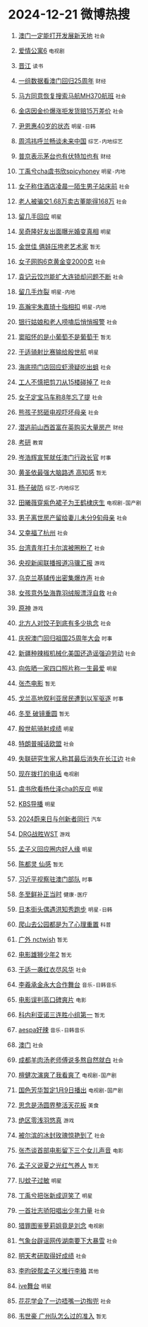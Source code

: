 # 2024-12-21 微博热搜 
1. [澳门一定能打开发展新天地](https://m.weibo.cn/search?containerid=100103type%3D1%26t%3D10%26q%3D%23%E6%BE%B3%E9%97%A8%E4%B8%80%E5%AE%9A%E8%83%BD%E6%89%93%E5%BC%80%E5%8F%91%E5%B1%95%E6%96%B0%E5%A4%A9%E5%9C%B0%23&stream_entry_id=51&isnewpage=1&extparam=seat%3D1%26filter_type%3Drealtimehot%26stream_entry_id%3D51%26c_type%3D51%26dgr%3D0%26pos%3D0%26q%3D%2523%25E6%25BE%25B3%25E9%2597%25A8%25E4%25B8%2580%25E5%25AE%259A%25E8%2583%25BD%25E6%2589%2593%25E5%25BC%2580%25E5%258F%2591%25E5%25B1%2595%25E6%2596%25B0%25E5%25A4%25A9%25E5%259C%25B0%2523%26cate%3D10103%26display_time%3D1734728700%26pre_seqid%3D17347287008540368621401) `社会` 

2. [爱情公寓6](https://m.weibo.cn/search?containerid=100103type%3D1%26t%3D10%26q%3D%E7%88%B1%E6%83%85%E5%85%AC%E5%AF%936&stream_entry_id=31&isnewpage=1&extparam=seat%3D1%26flag%3D2%26lcate%3D5001%26band_rank%3D1%26filter_type%3Drealtimehot%26stream_entry_id%3D31%26q%3D%25E7%2588%25B1%25E6%2583%2585%25E5%2585%25AC%25E5%25AF%25936%26dgr%3D0%26realpos%3D1%26cate%3D5001%26c_type%3D31%26pos%3D0%26display_time%3D1734728700%26pre_seqid%3D17347287008540368621401) `电视剧` 

3. [晋江](https://m.weibo.cn/search?containerid=100103type%3D1%26t%3D10%26q%3D%E6%99%8B%E6%B1%9F&stream_entry_id=31&isnewpage=1&extparam=seat%3D1%26flag%3D16%26lcate%3D5001%26band_rank%3D2%26filter_type%3Drealtimehot%26stream_entry_id%3D31%26q%3D%25E6%2599%258B%25E6%25B1%259F%26dgr%3D0%26realpos%3D2%26cate%3D5001%26c_type%3D31%26pos%3D1%26display_time%3D1734728700%26pre_seqid%3D17347287008540368621401) `读书` 

4. [一组数据看澳门回归25周年](https://m.weibo.cn/search?containerid=100103type%3D1%26t%3D10%26q%3D%23%E4%B8%80%E7%BB%84%E6%95%B0%E6%8D%AE%E7%9C%8B%E6%BE%B3%E9%97%A8%E5%9B%9E%E5%BD%9225%E5%91%A8%E5%B9%B4%23&stream_entry_id=31&isnewpage=1&extparam=seat%3D1%26flag%3D0%26lcate%3D5001%26band_rank%3D3%26filter_type%3Drealtimehot%26stream_entry_id%3D31%26q%3D%2523%25E4%25B8%2580%25E7%25BB%2584%25E6%2595%25B0%25E6%258D%25AE%25E7%259C%258B%25E6%25BE%25B3%25E9%2597%25A8%25E5%259B%259E%25E5%25BD%259225%25E5%2591%25A8%25E5%25B9%25B4%2523%26dgr%3D0%26realpos%3D3%26cate%3D5001%26c_type%3D31%26pos%3D2%26display_time%3D1734728700%26pre_seqid%3D17347287008540368621401) `财经` 

5. [马方同意恢复搜索马航MH370航班](https://m.weibo.cn/search?containerid=100103type%3D1%26t%3D10%26q%3D%23%E9%A9%AC%E6%96%B9%E5%90%8C%E6%84%8F%E6%81%A2%E5%A4%8D%E6%90%9C%E7%B4%A2%E9%A9%AC%E8%88%AAMH370%E8%88%AA%E7%8F%AD%23&stream_entry_id=31&isnewpage=1&extparam=seat%3D1%26flag%3D2%26lcate%3D5001%26band_rank%3D4%26filter_type%3Drealtimehot%26stream_entry_id%3D31%26q%3D%2523%25E9%25A9%25AC%25E6%2596%25B9%25E5%2590%258C%25E6%2584%258F%25E6%2581%25A2%25E5%25A4%258D%25E6%2590%259C%25E7%25B4%25A2%25E9%25A9%25AC%25E8%2588%25AAMH370%25E8%2588%25AA%25E7%258F%25AD%2523%26dgr%3D0%26realpos%3D4%26cate%3D5001%26c_type%3D31%26pos%3D3%26display_time%3D1734728700%26pre_seqid%3D17347287008540368621401) `社会` 

6. [金店因金价爆涨拒发货赔15万差价](https://m.weibo.cn/search?containerid=100103type%3D1%26t%3D10%26q%3D%23%E9%87%91%E5%BA%97%E5%9B%A0%E9%87%91%E4%BB%B7%E7%88%86%E6%B6%A8%E6%8B%92%E5%8F%91%E8%B4%A7%E8%B5%9415%E4%B8%87%E5%B7%AE%E4%BB%B7%23&stream_entry_id=31&isnewpage=1&extparam=seat%3D1%26flag%3D0%26lcate%3D5001%26band_rank%3D5%26filter_type%3Drealtimehot%26stream_entry_id%3D31%26q%3D%2523%25E9%2587%2591%25E5%25BA%2597%25E5%259B%25A0%25E9%2587%2591%25E4%25BB%25B7%25E7%2588%2586%25E6%25B6%25A8%25E6%258B%2592%25E5%258F%2591%25E8%25B4%25A7%25E8%25B5%259415%25E4%25B8%2587%25E5%25B7%25AE%25E4%25BB%25B7%2523%26dgr%3D0%26realpos%3D5%26cate%3D5001%26c_type%3D31%26pos%3D4%26display_time%3D1734728700%26pre_seqid%3D17347287008540368621401) `社会` 

7. [尹恩惠40岁的状态](https://m.weibo.cn/search?containerid=100103type%3D1%26t%3D10%26q%3D%23%E5%B0%B9%E6%81%A9%E6%83%A040%E5%B2%81%E7%9A%84%E7%8A%B6%E6%80%81%23&stream_entry_id=31&isnewpage=1&extparam=seat%3D1%26flag%3D2%26lcate%3D5001%26band_rank%3D6%26filter_type%3Drealtimehot%26stream_entry_id%3D31%26q%3D%2523%25E5%25B0%25B9%25E6%2581%25A9%25E6%2583%25A040%25E5%25B2%2581%25E7%259A%2584%25E7%258A%25B6%25E6%2580%2581%2523%26dgr%3D0%26realpos%3D6%26cate%3D5001%26c_type%3D31%26pos%3D5%26display_time%3D1734728700%26pre_seqid%3D17347287008540368621401) `明星-日韩` 

8. [周鸿祎呼兰畅谈未来中国](https://m.weibo.cn/search?containerid=100103type%3D1%26t%3D10%26q%3D%23%E5%91%A8%E9%B8%BF%E7%A5%8E%E5%91%BC%E5%85%B0%E7%95%85%E8%B0%88%E6%9C%AA%E6%9D%A5%E4%B8%AD%E5%9B%BD%23&stream_entry_id=31&isnewpage=1&extparam=seat%3D1%26stream_entry_id%3D31%26lcate%3D5001%26pos%3D6%26band_rank%3D7%26filter_type%3Drealtimehot%26adid%3D269517%26c_type%3D31%26dgr%3D0%26q%3D%2523%25E5%2591%25A8%25E9%25B8%25BF%25E7%25A5%258E%25E5%2591%25BC%25E5%2585%25B0%25E7%2595%2585%25E8%25B0%2588%25E6%259C%25AA%25E6%259D%25A5%25E4%25B8%25AD%25E5%259B%25BD%2523%26cate%3D5001%26is_ad_pos%3D1%26topic_ad%3D1%26display_time%3D1734728700%26pre_seqid%3D17347287008540368621401) `综艺-内地综艺` 

9. [普京表示茅台也有伏特加也有](https://m.weibo.cn/search?containerid=100103type%3D1%26t%3D10%26q%3D%23%E6%99%AE%E4%BA%AC%E8%A1%A8%E7%A4%BA%E8%8C%85%E5%8F%B0%E4%B9%9F%E6%9C%89%E4%BC%8F%E7%89%B9%E5%8A%A0%E4%B9%9F%E6%9C%89%23&stream_entry_id=31&isnewpage=1&extparam=seat%3D1%26flag%3D0%26lcate%3D5001%26band_rank%3D7%26filter_type%3Drealtimehot%26stream_entry_id%3D31%26q%3D%2523%25E6%2599%25AE%25E4%25BA%25AC%25E8%25A1%25A8%25E7%25A4%25BA%25E8%258C%2585%25E5%258F%25B0%25E4%25B9%259F%25E6%259C%2589%25E4%25BC%258F%25E7%2589%25B9%25E5%258A%25A0%25E4%25B9%259F%25E6%259C%2589%2523%26dgr%3D0%26realpos%3D7%26cate%3D5001%26c_type%3D31%26pos%3D7%26display_time%3D1734728700%26pre_seqid%3D17347287008540368621401) `财经` 

10. [丁禹兮cha虞书欣spicyhoney](https://m.weibo.cn/search?containerid=100103type%3D1%26t%3D10%26q%3D%23%E4%B8%81%E7%A6%B9%E5%85%AEcha%E8%99%9E%E4%B9%A6%E6%AC%A3spicyhoney%23&stream_entry_id=31&isnewpage=1&extparam=seat%3D1%26flag%3D16%26lcate%3D5001%26band_rank%3D8%26filter_type%3Drealtimehot%26stream_entry_id%3D31%26q%3D%2523%25E4%25B8%2581%25E7%25A6%25B9%25E5%2585%25AEcha%25E8%2599%259E%25E4%25B9%25A6%25E6%25AC%25A3spicyhoney%2523%26dgr%3D0%26realpos%3D8%26cate%3D5001%26c_type%3D31%26pos%3D8%26display_time%3D1734728700%26pre_seqid%3D17347287008540368621401) `明星-内地` 

11. [女子称住酒店凌晨一陌生男子站床前](https://m.weibo.cn/search?containerid=100103type%3D1%26t%3D10%26q%3D%23%E5%A5%B3%E5%AD%90%E7%A7%B0%E4%BD%8F%E9%85%92%E5%BA%97%E5%87%8C%E6%99%A8%E4%B8%80%E9%99%8C%E7%94%9F%E7%94%B7%E5%AD%90%E7%AB%99%E5%BA%8A%E5%89%8D%23&stream_entry_id=31&isnewpage=1&extparam=seat%3D1%26flag%3D0%26lcate%3D5001%26band_rank%3D9%26filter_type%3Drealtimehot%26stream_entry_id%3D31%26q%3D%2523%25E5%25A5%25B3%25E5%25AD%2590%25E7%25A7%25B0%25E4%25BD%258F%25E9%2585%2592%25E5%25BA%2597%25E5%2587%258C%25E6%2599%25A8%25E4%25B8%2580%25E9%2599%258C%25E7%2594%259F%25E7%2594%25B7%25E5%25AD%2590%25E7%25AB%2599%25E5%25BA%258A%25E5%2589%258D%2523%26dgr%3D0%26realpos%3D9%26cate%3D5001%26c_type%3D31%26pos%3D9%26display_time%3D1734728700%26pre_seqid%3D17347287008540368621401) `社会` 

12. [老人被骗交1.68万卖古董能得168万](https://m.weibo.cn/search?containerid=100103type%3D1%26t%3D10%26q%3D%23%E8%80%81%E4%BA%BA%E8%A2%AB%E9%AA%97%E4%BA%A41.68%E4%B8%87%E5%8D%96%E5%8F%A4%E8%91%A3%E8%83%BD%E5%BE%97168%E4%B8%87%23&stream_entry_id=31&isnewpage=1&extparam=seat%3D1%26flag%3D1%26lcate%3D5001%26band_rank%3D10%26filter_type%3Drealtimehot%26stream_entry_id%3D31%26q%3D%2523%25E8%2580%2581%25E4%25BA%25BA%25E8%25A2%25AB%25E9%25AA%2597%25E4%25BA%25A41.68%25E4%25B8%2587%25E5%258D%2596%25E5%258F%25A4%25E8%2591%25A3%25E8%2583%25BD%25E5%25BE%2597168%25E4%25B8%2587%2523%26dgr%3D0%26realpos%3D10%26cate%3D5001%26c_type%3D31%26pos%3D10%26display_time%3D1734728700%26pre_seqid%3D17347287008540368621401) `社会` 

13. [留几手回应](https://m.weibo.cn/search?containerid=100103type%3D1%26t%3D10%26q%3D%23%E7%95%99%E5%87%A0%E6%89%8B%E5%9B%9E%E5%BA%94%23&stream_entry_id=31&isnewpage=1&extparam=seat%3D1%26flag%3D2%26lcate%3D5001%26band_rank%3D11%26filter_type%3Drealtimehot%26stream_entry_id%3D31%26q%3D%2523%25E7%2595%2599%25E5%2587%25A0%25E6%2589%258B%25E5%259B%259E%25E5%25BA%2594%2523%26dgr%3D0%26realpos%3D11%26cate%3D5001%26c_type%3D31%26pos%3D11%26display_time%3D1734728700%26pre_seqid%3D17347287008540368621401) `明星` 

14. [吴奇隆好友出面曝光婚变真相](https://m.weibo.cn/search?containerid=100103type%3D1%26t%3D10%26q%3D%23%E5%90%B4%E5%A5%87%E9%9A%86%E5%A5%BD%E5%8F%8B%E5%87%BA%E9%9D%A2%E6%9B%9D%E5%85%89%E5%A9%9A%E5%8F%98%E7%9C%9F%E7%9B%B8%23&stream_entry_id=31&isnewpage=1&extparam=seat%3D1%26flag%3D2%26lcate%3D5001%26band_rank%3D12%26filter_type%3Drealtimehot%26stream_entry_id%3D31%26q%3D%2523%25E5%2590%25B4%25E5%25A5%2587%25E9%259A%2586%25E5%25A5%25BD%25E5%258F%258B%25E5%2587%25BA%25E9%259D%25A2%25E6%259B%259D%25E5%2585%2589%25E5%25A9%259A%25E5%258F%2598%25E7%259C%259F%25E7%259B%25B8%2523%26dgr%3D0%26realpos%3D12%26cate%3D5001%26c_type%3D31%26pos%3D12%26display_time%3D1734728700%26pre_seqid%3D17347287008540368621401) `明星` 

15. [金世佳 俩娃压垮老艺术家](https://m.weibo.cn/search?containerid=100103type%3D1%26t%3D10%26q%3D%E9%87%91%E4%B8%96%E4%BD%B3+%E4%BF%A9%E5%A8%83%E5%8E%8B%E5%9E%AE%E8%80%81%E8%89%BA%E6%9C%AF%E5%AE%B6&stream_entry_id=31&isnewpage=1&extparam=seat%3D1%26flag%3D2%26lcate%3D5001%26band_rank%3D13%26filter_type%3Drealtimehot%26stream_entry_id%3D31%26q%3D%25E9%2587%2591%25E4%25B8%2596%25E4%25BD%25B3%2520%25E4%25BF%25A9%25E5%25A8%2583%25E5%258E%258B%25E5%259E%25AE%25E8%2580%2581%25E8%2589%25BA%25E6%259C%25AF%25E5%25AE%25B6%26dgr%3D0%26realpos%3D13%26cate%3D5001%26c_type%3D31%26pos%3D13%26display_time%3D1734728700%26pre_seqid%3D17347287008540368621401) `暂无` 

16. [女子网购6克黄金变2000克](https://m.weibo.cn/search?containerid=100103type%3D1%26t%3D10%26q%3D%23%E5%A5%B3%E5%AD%90%E7%BD%91%E8%B4%AD6%E5%85%8B%E9%BB%84%E9%87%91%E5%8F%982000%E5%85%8B%23&stream_entry_id=31&isnewpage=1&extparam=seat%3D1%26flag%3D0%26lcate%3D5001%26band_rank%3D14%26filter_type%3Drealtimehot%26stream_entry_id%3D31%26q%3D%2523%25E5%25A5%25B3%25E5%25AD%2590%25E7%25BD%2591%25E8%25B4%25AD6%25E5%2585%258B%25E9%25BB%2584%25E9%2587%2591%25E5%258F%25982000%25E5%2585%258B%2523%26dgr%3D0%26realpos%3D14%26cate%3D5001%26c_type%3D31%26pos%3D14%26display_time%3D1734728700%26pre_seqid%3D17347287008540368621401) `社会` 

17. [袁记云饺岂能扩大连锁却问题不断](https://m.weibo.cn/search?containerid=100103type%3D1%26t%3D10%26q%3D%23%E8%A2%81%E8%AE%B0%E4%BA%91%E9%A5%BA%E5%B2%82%E8%83%BD%E6%89%A9%E5%A4%A7%E8%BF%9E%E9%94%81%E5%8D%B4%E9%97%AE%E9%A2%98%E4%B8%8D%E6%96%AD%23&stream_entry_id=31&isnewpage=1&extparam=seat%3D1%26flag%3D1%26lcate%3D5001%26band_rank%3D15%26filter_type%3Drealtimehot%26stream_entry_id%3D31%26q%3D%2523%25E8%25A2%2581%25E8%25AE%25B0%25E4%25BA%2591%25E9%25A5%25BA%25E5%25B2%2582%25E8%2583%25BD%25E6%2589%25A9%25E5%25A4%25A7%25E8%25BF%259E%25E9%2594%2581%25E5%258D%25B4%25E9%2597%25AE%25E9%25A2%2598%25E4%25B8%258D%25E6%2596%25AD%2523%26dgr%3D0%26realpos%3D15%26cate%3D5001%26c_type%3D31%26pos%3D15%26display_time%3D1734728700%26pre_seqid%3D17347287008540368621401) `社会` 

18. [留几手炸裂](https://m.weibo.cn/search?containerid=100103type%3D1%26t%3D10%26q%3D%23%E7%95%99%E5%87%A0%E6%89%8B%E7%82%B8%E8%A3%82%23&stream_entry_id=31&isnewpage=1&extparam=seat%3D1%26flag%3D2%26lcate%3D5001%26band_rank%3D16%26filter_type%3Drealtimehot%26stream_entry_id%3D31%26q%3D%2523%25E7%2595%2599%25E5%2587%25A0%25E6%2589%258B%25E7%2582%25B8%25E8%25A3%2582%2523%26dgr%3D0%26realpos%3D16%26cate%3D5001%26c_type%3D31%26pos%3D16%26display_time%3D1734728700%26pre_seqid%3D17347287008540368621401) `明星-内地` 

19. [高瀚宇朱嘉琦十指相扣](https://m.weibo.cn/search?containerid=100103type%3D1%26t%3D10%26q%3D%23%E9%AB%98%E7%80%9A%E5%AE%87%E6%9C%B1%E5%98%89%E7%90%A6%E5%8D%81%E6%8C%87%E7%9B%B8%E6%89%A3%23&stream_entry_id=31&isnewpage=1&extparam=seat%3D1%26flag%3D2%26lcate%3D5001%26band_rank%3D17%26filter_type%3Drealtimehot%26stream_entry_id%3D31%26q%3D%2523%25E9%25AB%2598%25E7%2580%259A%25E5%25AE%2587%25E6%259C%25B1%25E5%2598%2589%25E7%2590%25A6%25E5%258D%2581%25E6%258C%2587%25E7%259B%25B8%25E6%2589%25A3%2523%26dgr%3D0%26realpos%3D17%26cate%3D5001%26c_type%3D31%26pos%3D17%26display_time%3D1734728700%26pre_seqid%3D17347287008540368621401) `明星-内地` 

20. [银行姑娘和老人唠嗑后悄悄报警](https://m.weibo.cn/search?containerid=100103type%3D1%26t%3D10%26q%3D%23%E9%93%B6%E8%A1%8C%E5%A7%91%E5%A8%98%E5%92%8C%E8%80%81%E4%BA%BA%E5%94%A0%E5%97%91%E5%90%8E%E6%82%84%E6%82%84%E6%8A%A5%E8%AD%A6%23&stream_entry_id=31&isnewpage=1&extparam=seat%3D1%26flag%3D1%26lcate%3D5001%26band_rank%3D18%26filter_type%3Drealtimehot%26stream_entry_id%3D31%26q%3D%2523%25E9%2593%25B6%25E8%25A1%258C%25E5%25A7%2591%25E5%25A8%2598%25E5%2592%258C%25E8%2580%2581%25E4%25BA%25BA%25E5%2594%25A0%25E5%2597%2591%25E5%2590%258E%25E6%2582%2584%25E6%2582%2584%25E6%258A%25A5%25E8%25AD%25A6%2523%26dgr%3D0%26realpos%3D18%26cate%3D5001%26c_type%3D31%26pos%3D18%26display_time%3D1734728700%26pre_seqid%3D17347287008540368621401) `社会` 

21. [窦昭怀的是小葡萄不是葡萄干](https://m.weibo.cn/search?containerid=100103type%3D1%26t%3D10%26q%3D%E7%AA%A6%E6%98%AD%E6%80%80%E7%9A%84%E6%98%AF%E5%B0%8F%E8%91%A1%E8%90%84%E4%B8%8D%E6%98%AF%E8%91%A1%E8%90%84%E5%B9%B2&stream_entry_id=31&isnewpage=1&extparam=seat%3D1%26flag%3D0%26lcate%3D5001%26band_rank%3D19%26filter_type%3Drealtimehot%26stream_entry_id%3D31%26q%3D%25E7%25AA%25A6%25E6%2598%25AD%25E6%2580%2580%25E7%259A%2584%25E6%2598%25AF%25E5%25B0%258F%25E8%2591%25A1%25E8%2590%2584%25E4%25B8%258D%25E6%2598%25AF%25E8%2591%25A1%25E8%2590%2584%25E5%25B9%25B2%26dgr%3D0%26realpos%3D19%26cate%3D5001%26c_type%3D31%26pos%3D19%26display_time%3D1734728700%26pre_seqid%3D17347287008540368621401) `暂无` 

22. [于适骑射比赛输给殷世航](https://m.weibo.cn/search?containerid=100103type%3D1%26t%3D10%26q%3D%23%E4%BA%8E%E9%80%82%E9%AA%91%E5%B0%84%E6%AF%94%E8%B5%9B%E8%BE%93%E7%BB%99%E6%AE%B7%E4%B8%96%E8%88%AA%23&stream_entry_id=31&isnewpage=1&extparam=seat%3D1%26flag%3D0%26lcate%3D5001%26band_rank%3D20%26filter_type%3Drealtimehot%26stream_entry_id%3D31%26q%3D%2523%25E4%25BA%258E%25E9%2580%2582%25E9%25AA%2591%25E5%25B0%2584%25E6%25AF%2594%25E8%25B5%259B%25E8%25BE%2593%25E7%25BB%2599%25E6%25AE%25B7%25E4%25B8%2596%25E8%2588%25AA%2523%26dgr%3D0%26realpos%3D20%26cate%3D5001%26c_type%3D31%26pos%3D20%26display_time%3D1734728700%26pre_seqid%3D17347287008540368621401) `明星` 

23. [海底捞门店回应虾滑疑吃出蛆](https://m.weibo.cn/search?containerid=100103type%3D1%26t%3D10%26q%3D%23%E6%B5%B7%E5%BA%95%E6%8D%9E%E9%97%A8%E5%BA%97%E5%9B%9E%E5%BA%94%E8%99%BE%E6%BB%91%E7%96%91%E5%90%83%E5%87%BA%E8%9B%86%23&stream_entry_id=31&isnewpage=1&extparam=seat%3D1%26flag%3D0%26lcate%3D5001%26band_rank%3D21%26filter_type%3Drealtimehot%26stream_entry_id%3D31%26q%3D%2523%25E6%25B5%25B7%25E5%25BA%2595%25E6%258D%259E%25E9%2597%25A8%25E5%25BA%2597%25E5%259B%259E%25E5%25BA%2594%25E8%2599%25BE%25E6%25BB%2591%25E7%2596%2591%25E5%2590%2583%25E5%2587%25BA%25E8%259B%2586%2523%26dgr%3D0%26realpos%3D21%26cate%3D5001%26c_type%3D31%26pos%3D21%26display_time%3D1734728700%26pre_seqid%3D17347287008540368621401) `社会` 

24. [工人不慎把剪刀从15楼碰掉了](https://m.weibo.cn/search?containerid=100103type%3D1%26t%3D10%26q%3D%23%E5%B7%A5%E4%BA%BA%E4%B8%8D%E6%85%8E%E6%8A%8A%E5%89%AA%E5%88%80%E4%BB%8E15%E6%A5%BC%E7%A2%B0%E6%8E%89%E4%BA%86%23&stream_entry_id=31&isnewpage=1&extparam=seat%3D1%26flag%3D0%26lcate%3D5001%26band_rank%3D22%26filter_type%3Drealtimehot%26stream_entry_id%3D31%26q%3D%2523%25E5%25B7%25A5%25E4%25BA%25BA%25E4%25B8%258D%25E6%2585%258E%25E6%258A%258A%25E5%2589%25AA%25E5%2588%2580%25E4%25BB%258E15%25E6%25A5%25BC%25E7%25A2%25B0%25E6%258E%2589%25E4%25BA%2586%2523%26dgr%3D0%26realpos%3D22%26cate%3D5001%26c_type%3D31%26pos%3D22%26display_time%3D1734728700%26pre_seqid%3D17347287008540368621401) `社会` 

25. [女子定宝马车称8年忘了提](https://m.weibo.cn/search?containerid=100103type%3D1%26t%3D10%26q%3D%23%E5%A5%B3%E5%AD%90%E5%AE%9A%E5%AE%9D%E9%A9%AC%E8%BD%A6%E7%A7%B08%E5%B9%B4%E5%BF%98%E4%BA%86%E6%8F%90%23&stream_entry_id=31&isnewpage=1&extparam=seat%3D1%26flag%3D0%26lcate%3D5001%26band_rank%3D23%26filter_type%3Drealtimehot%26stream_entry_id%3D31%26q%3D%2523%25E5%25A5%25B3%25E5%25AD%2590%25E5%25AE%259A%25E5%25AE%259D%25E9%25A9%25AC%25E8%25BD%25A6%25E7%25A7%25B08%25E5%25B9%25B4%25E5%25BF%2598%25E4%25BA%2586%25E6%258F%2590%2523%26dgr%3D0%26realpos%3D23%26cate%3D5001%26c_type%3D31%26pos%3D23%26display_time%3D1734728700%26pre_seqid%3D17347287008540368621401) `社会` 

26. [熊孩子怒砸电视吓坏母亲](https://m.weibo.cn/search?containerid=100103type%3D1%26t%3D10%26q%3D%23%E7%86%8A%E5%AD%A9%E5%AD%90%E6%80%92%E7%A0%B8%E7%94%B5%E8%A7%86%E5%90%93%E5%9D%8F%E6%AF%8D%E4%BA%B2%23&stream_entry_id=31&isnewpage=1&extparam=seat%3D1%26flag%3D0%26lcate%3D5001%26band_rank%3D24%26filter_type%3Drealtimehot%26stream_entry_id%3D31%26q%3D%2523%25E7%2586%258A%25E5%25AD%25A9%25E5%25AD%2590%25E6%2580%2592%25E7%25A0%25B8%25E7%2594%25B5%25E8%25A7%2586%25E5%2590%2593%25E5%259D%258F%25E6%25AF%258D%25E4%25BA%25B2%2523%26dgr%3D0%26realpos%3D24%26cate%3D5001%26c_type%3D31%26pos%3D24%26display_time%3D1734728700%26pre_seqid%3D17347287008540368621401) `社会` 

27. [潜逃前山西首富在英购买大量房产](https://m.weibo.cn/search?containerid=100103type%3D1%26t%3D10%26q%3D%23%E6%BD%9C%E9%80%83%E5%89%8D%E5%B1%B1%E8%A5%BF%E9%A6%96%E5%AF%8C%E5%9C%A8%E8%8B%B1%E8%B4%AD%E4%B9%B0%E5%A4%A7%E9%87%8F%E6%88%BF%E4%BA%A7%23&stream_entry_id=31&isnewpage=1&extparam=seat%3D1%26flag%3D0%26lcate%3D5001%26band_rank%3D25%26filter_type%3Drealtimehot%26stream_entry_id%3D31%26q%3D%2523%25E6%25BD%259C%25E9%2580%2583%25E5%2589%258D%25E5%25B1%25B1%25E8%25A5%25BF%25E9%25A6%2596%25E5%25AF%258C%25E5%259C%25A8%25E8%258B%25B1%25E8%25B4%25AD%25E4%25B9%25B0%25E5%25A4%25A7%25E9%2587%258F%25E6%2588%25BF%25E4%25BA%25A7%2523%26dgr%3D0%26realpos%3D25%26cate%3D5001%26c_type%3D31%26pos%3D25%26display_time%3D1734728700%26pre_seqid%3D17347287008540368621401) `财经` 

28. [考研](https://m.weibo.cn/search?containerid=100103type%3D1%26t%3D10%26q%3D%E8%80%83%E7%A0%94&stream_entry_id=31&isnewpage=1&extparam=seat%3D1%26flag%3D0%26lcate%3D5001%26band_rank%3D26%26filter_type%3Drealtimehot%26stream_entry_id%3D31%26q%3D%25E8%2580%2583%25E7%25A0%2594%26dgr%3D0%26realpos%3D26%26cate%3D5001%26c_type%3D31%26pos%3D26%26display_time%3D1734728700%26pre_seqid%3D17347287008540368621401) `教育` 

29. [岑浩辉宣誓就任澳门行政长官](https://m.weibo.cn/search?containerid=100103type%3D1%26t%3D10%26q%3D%23%E5%B2%91%E6%B5%A9%E8%BE%89%E5%AE%A3%E8%AA%93%E5%B0%B1%E4%BB%BB%E6%BE%B3%E9%97%A8%E8%A1%8C%E6%94%BF%E9%95%BF%E5%AE%98%23&stream_entry_id=31&isnewpage=1&extparam=seat%3D1%26flag%3D0%26lcate%3D5001%26band_rank%3D27%26filter_type%3Drealtimehot%26stream_entry_id%3D31%26q%3D%2523%25E5%25B2%2591%25E6%25B5%25A9%25E8%25BE%2589%25E5%25AE%25A3%25E8%25AA%2593%25E5%25B0%25B1%25E4%25BB%25BB%25E6%25BE%25B3%25E9%2597%25A8%25E8%25A1%258C%25E6%2594%25BF%25E9%2595%25BF%25E5%25AE%2598%2523%26dgr%3D0%26realpos%3D27%26cate%3D5001%26c_type%3D31%26pos%3D27%26display_time%3D1734728700%26pre_seqid%3D17347287008540368621401) `时事` 

30. [黄圣依最强大脑路透 高知感](https://m.weibo.cn/search?containerid=100103type%3D1%26t%3D10%26q%3D%E9%BB%84%E5%9C%A3%E4%BE%9D%E6%9C%80%E5%BC%BA%E5%A4%A7%E8%84%91%E8%B7%AF%E9%80%8F+%E9%AB%98%E7%9F%A5%E6%84%9F&stream_entry_id=31&isnewpage=1&extparam=seat%3D1%26flag%3D0%26lcate%3D5001%26band_rank%3D28%26filter_type%3Drealtimehot%26stream_entry_id%3D31%26q%3D%25E9%25BB%2584%25E5%259C%25A3%25E4%25BE%259D%25E6%259C%2580%25E5%25BC%25BA%25E5%25A4%25A7%25E8%2584%2591%25E8%25B7%25AF%25E9%2580%258F%2520%25E9%25AB%2598%25E7%259F%25A5%25E6%2584%259F%26dgr%3D0%26realpos%3D28%26cate%3D5001%26c_type%3D31%26pos%3D28%26display_time%3D1734728700%26pre_seqid%3D17347287008540368621401) `暂无` 

31. [杨子破防](https://m.weibo.cn/search?containerid=100103type%3D1%26t%3D10%26q%3D%E6%9D%A8%E5%AD%90%E7%A0%B4%E9%98%B2&stream_entry_id=31&isnewpage=1&extparam=seat%3D1%26flag%3D0%26lcate%3D5001%26band_rank%3D29%26filter_type%3Drealtimehot%26stream_entry_id%3D31%26q%3D%25E6%259D%25A8%25E5%25AD%2590%25E7%25A0%25B4%25E9%2598%25B2%26dgr%3D0%26realpos%3D29%26cate%3D5001%26c_type%3D31%26pos%3D29%26display_time%3D1734728700%26pre_seqid%3D17347287008540368621401) `综艺-内地综艺` 

32. [田曦薇穿紫色裙子为王鹤棣庆生](https://m.weibo.cn/search?containerid=100103type%3D1%26t%3D10%26q%3D%23%E7%94%B0%E6%9B%A6%E8%96%87%E7%A9%BF%E7%B4%AB%E8%89%B2%E8%A3%99%E5%AD%90%E4%B8%BA%E7%8E%8B%E9%B9%A4%E6%A3%A3%E5%BA%86%E7%94%9F%23&stream_entry_id=31&isnewpage=1&extparam=seat%3D1%26flag%3D0%26lcate%3D5001%26band_rank%3D30%26filter_type%3Drealtimehot%26stream_entry_id%3D31%26q%3D%2523%25E7%2594%25B0%25E6%259B%25A6%25E8%2596%2587%25E7%25A9%25BF%25E7%25B4%25AB%25E8%2589%25B2%25E8%25A3%2599%25E5%25AD%2590%25E4%25B8%25BA%25E7%258E%258B%25E9%25B9%25A4%25E6%25A3%25A3%25E5%25BA%2586%25E7%2594%259F%2523%26dgr%3D0%26realpos%3D30%26cate%3D5001%26c_type%3D31%26pos%3D30%26display_time%3D1734728700%26pre_seqid%3D17347287008540368621401) `电视剧-国产剧` 

33. [男子离世房产留给妻儿未分9旬母亲](https://m.weibo.cn/search?containerid=100103type%3D1%26t%3D10%26q%3D%23%E7%94%B7%E5%AD%90%E7%A6%BB%E4%B8%96%E6%88%BF%E4%BA%A7%E7%95%99%E7%BB%99%E5%A6%BB%E5%84%BF%E6%9C%AA%E5%88%869%E6%97%AC%E6%AF%8D%E4%BA%B2%23&stream_entry_id=31&isnewpage=1&extparam=seat%3D1%26flag%3D0%26lcate%3D5001%26band_rank%3D31%26filter_type%3Drealtimehot%26stream_entry_id%3D31%26q%3D%2523%25E7%2594%25B7%25E5%25AD%2590%25E7%25A6%25BB%25E4%25B8%2596%25E6%2588%25BF%25E4%25BA%25A7%25E7%2595%2599%25E7%25BB%2599%25E5%25A6%25BB%25E5%2584%25BF%25E6%259C%25AA%25E5%2588%25869%25E6%2597%25AC%25E6%25AF%258D%25E4%25BA%25B2%2523%26dgr%3D0%26realpos%3D31%26cate%3D5001%26c_type%3D31%26pos%3D31%26display_time%3D1734728700%26pre_seqid%3D17347287008540368621401) `社会` 

34. [又幸福了杭州](https://m.weibo.cn/search?containerid=100103type%3D1%26t%3D10%26q%3D%23%E5%8F%88%E5%B9%B8%E7%A6%8F%E4%BA%86%E6%9D%AD%E5%B7%9E%23&stream_entry_id=31&isnewpage=1&extparam=seat%3D1%26flag%3D0%26lcate%3D5001%26band_rank%3D32%26filter_type%3Drealtimehot%26stream_entry_id%3D31%26q%3D%2523%25E5%258F%2588%25E5%25B9%25B8%25E7%25A6%258F%25E4%25BA%2586%25E6%259D%25AD%25E5%25B7%259E%2523%26dgr%3D0%26realpos%3D32%26cate%3D5001%26c_type%3D31%26pos%3D32%26display_time%3D1734728700%26pre_seqid%3D17347287008540368621401) `社会` 

35. [台湾青年打卡尔滨被圈粉了](https://m.weibo.cn/search?containerid=100103type%3D1%26t%3D10%26q%3D%23%E5%8F%B0%E6%B9%BE%E9%9D%92%E5%B9%B4%E6%89%93%E5%8D%A1%E5%B0%94%E6%BB%A8%E8%A2%AB%E5%9C%88%E7%B2%89%E4%BA%86%23&stream_entry_id=31&isnewpage=1&extparam=seat%3D1%26flag%3D0%26lcate%3D5001%26band_rank%3D33%26filter_type%3Drealtimehot%26stream_entry_id%3D31%26q%3D%2523%25E5%258F%25B0%25E6%25B9%25BE%25E9%259D%2592%25E5%25B9%25B4%25E6%2589%2593%25E5%258D%25A1%25E5%25B0%2594%25E6%25BB%25A8%25E8%25A2%25AB%25E5%259C%2588%25E7%25B2%2589%25E4%25BA%2586%2523%26dgr%3D0%26realpos%3D33%26cate%3D5001%26c_type%3D31%26pos%3D33%26display_time%3D1734728700%26pre_seqid%3D17347287008540368621401) `社会` 

36. [央视新闻联播报道冯骥汇报](https://m.weibo.cn/search?containerid=100103type%3D1%26t%3D10%26q%3D%23%E5%A4%AE%E8%A7%86%E6%96%B0%E9%97%BB%E8%81%94%E6%92%AD%E6%8A%A5%E9%81%93%E5%86%AF%E9%AA%A5%E6%B1%87%E6%8A%A5%23&stream_entry_id=31&isnewpage=1&extparam=seat%3D1%26flag%3D0%26lcate%3D5001%26band_rank%3D34%26filter_type%3Drealtimehot%26stream_entry_id%3D31%26q%3D%2523%25E5%25A4%25AE%25E8%25A7%2586%25E6%2596%25B0%25E9%2597%25BB%25E8%2581%2594%25E6%2592%25AD%25E6%258A%25A5%25E9%2581%2593%25E5%2586%25AF%25E9%25AA%25A5%25E6%25B1%2587%25E6%258A%25A5%2523%26dgr%3D0%26realpos%3D34%26cate%3D5001%26c_type%3D31%26pos%3D34%26display_time%3D1734728700%26pre_seqid%3D17347287008540368621401) `游戏` 

37. [乌克兰基辅传出密集爆炸声](https://m.weibo.cn/search?containerid=100103type%3D1%26t%3D10%26q%3D%23%E4%B9%8C%E5%85%8B%E5%85%B0%E5%9F%BA%E8%BE%85%E4%BC%A0%E5%87%BA%E5%AF%86%E9%9B%86%E7%88%86%E7%82%B8%E5%A3%B0%23&stream_entry_id=31&isnewpage=1&extparam=seat%3D1%26flag%3D0%26lcate%3D5001%26band_rank%3D35%26filter_type%3Drealtimehot%26stream_entry_id%3D31%26q%3D%2523%25E4%25B9%258C%25E5%2585%258B%25E5%2585%25B0%25E5%259F%25BA%25E8%25BE%2585%25E4%25BC%25A0%25E5%2587%25BA%25E5%25AF%2586%25E9%259B%2586%25E7%2588%2586%25E7%2582%25B8%25E5%25A3%25B0%2523%26dgr%3D0%26realpos%3D35%26cate%3D5001%26c_type%3D31%26pos%3D35%26display_time%3D1734728700%26pre_seqid%3D17347287008540368621401) `社会` 

38. [女孩意外坠海靠羽绒服漂浮自救](https://m.weibo.cn/search?containerid=100103type%3D1%26t%3D10%26q%3D%23%E5%A5%B3%E5%AD%A9%E6%84%8F%E5%A4%96%E5%9D%A0%E6%B5%B7%E9%9D%A0%E7%BE%BD%E7%BB%92%E6%9C%8D%E6%BC%82%E6%B5%AE%E8%87%AA%E6%95%91%23&stream_entry_id=31&isnewpage=1&extparam=seat%3D1%26flag%3D0%26lcate%3D5001%26band_rank%3D36%26filter_type%3Drealtimehot%26stream_entry_id%3D31%26q%3D%2523%25E5%25A5%25B3%25E5%25AD%25A9%25E6%2584%258F%25E5%25A4%2596%25E5%259D%25A0%25E6%25B5%25B7%25E9%259D%25A0%25E7%25BE%25BD%25E7%25BB%2592%25E6%259C%258D%25E6%25BC%2582%25E6%25B5%25AE%25E8%2587%25AA%25E6%2595%2591%2523%26dgr%3D0%26realpos%3D36%26cate%3D5001%26c_type%3D31%26pos%3D36%26display_time%3D1734728700%26pre_seqid%3D17347287008540368621401) `社会` 

39. [原神](https://m.weibo.cn/search?containerid=100103type%3D1%26t%3D10%26q%3D%E5%8E%9F%E7%A5%9E&stream_entry_id=31&isnewpage=1&extparam=seat%3D1%26flag%3D0%26lcate%3D5001%26band_rank%3D37%26filter_type%3Drealtimehot%26stream_entry_id%3D31%26q%3D%25E5%258E%259F%25E7%25A5%259E%26dgr%3D0%26realpos%3D37%26cate%3D5001%26c_type%3D31%26pos%3D37%26display_time%3D1734728700%26pre_seqid%3D17347287008540368621401) `游戏` 

40. [北方人对饺子到底有多少执念](https://m.weibo.cn/search?containerid=100103type%3D1%26t%3D10%26q%3D%23%E5%8C%97%E6%96%B9%E4%BA%BA%E5%AF%B9%E9%A5%BA%E5%AD%90%E5%88%B0%E5%BA%95%E6%9C%89%E5%A4%9A%E5%B0%91%E6%89%A7%E5%BF%B5%23&stream_entry_id=31&isnewpage=1&extparam=seat%3D1%26flag%3D0%26lcate%3D5001%26band_rank%3D38%26filter_type%3Drealtimehot%26stream_entry_id%3D31%26q%3D%2523%25E5%258C%2597%25E6%2596%25B9%25E4%25BA%25BA%25E5%25AF%25B9%25E9%25A5%25BA%25E5%25AD%2590%25E5%2588%25B0%25E5%25BA%2595%25E6%259C%2589%25E5%25A4%259A%25E5%25B0%2591%25E6%2589%25A7%25E5%25BF%25B5%2523%26dgr%3D0%26realpos%3D38%26cate%3D5001%26c_type%3D31%26pos%3D38%26display_time%3D1734728700%26pre_seqid%3D17347287008540368621401) `社会` 

41. [庆祝澳门回归祖国25周年大会](https://m.weibo.cn/search?containerid=100103type%3D1%26t%3D10%26q%3D%23%E5%BA%86%E7%A5%9D%E6%BE%B3%E9%97%A8%E5%9B%9E%E5%BD%92%E7%A5%96%E5%9B%BD25%E5%91%A8%E5%B9%B4%E5%A4%A7%E4%BC%9A%23&stream_entry_id=31&isnewpage=1&extparam=seat%3D1%26flag%3D0%26lcate%3D5001%26band_rank%3D39%26filter_type%3Drealtimehot%26stream_entry_id%3D31%26q%3D%2523%25E5%25BA%2586%25E7%25A5%259D%25E6%25BE%25B3%25E9%2597%25A8%25E5%259B%259E%25E5%25BD%2592%25E7%25A5%2596%25E5%259B%25BD25%25E5%2591%25A8%25E5%25B9%25B4%25E5%25A4%25A7%25E4%25BC%259A%2523%26dgr%3D0%26realpos%3D39%26cate%3D5001%26c_type%3D31%26pos%3D39%26display_time%3D1734728700%26pre_seqid%3D17347287008540368621401) `时事` 

42. [新疆种辣椒机械化美国还造谣强迫劳动](https://m.weibo.cn/search?containerid=100103type%3D1%26t%3D10%26q%3D%23%E6%96%B0%E7%96%86%E7%A7%8D%E8%BE%A3%E6%A4%92%E6%9C%BA%E6%A2%B0%E5%8C%96%E7%BE%8E%E5%9B%BD%E8%BF%98%E9%80%A0%E8%B0%A3%E5%BC%BA%E8%BF%AB%E5%8A%B3%E5%8A%A8%23&stream_entry_id=31&isnewpage=1&extparam=seat%3D1%26flag%3D1%26lcate%3D5001%26band_rank%3D40%26filter_type%3Drealtimehot%26stream_entry_id%3D31%26q%3D%2523%25E6%2596%25B0%25E7%2596%2586%25E7%25A7%258D%25E8%25BE%25A3%25E6%25A4%2592%25E6%259C%25BA%25E6%25A2%25B0%25E5%258C%2596%25E7%25BE%258E%25E5%259B%25BD%25E8%25BF%2598%25E9%2580%25A0%25E8%25B0%25A3%25E5%25BC%25BA%25E8%25BF%25AB%25E5%258A%25B3%25E5%258A%25A8%2523%26dgr%3D0%26realpos%3D40%26cate%3D5001%26c_type%3D31%26pos%3D40%26display_time%3D1734728700%26pre_seqid%3D17347287008540368621401) `社会` 

43. [向佐晒一家四口照片称一生最爱](https://m.weibo.cn/search?containerid=100103type%3D1%26t%3D10%26q%3D%23%E5%90%91%E4%BD%90%E6%99%92%E4%B8%80%E5%AE%B6%E5%9B%9B%E5%8F%A3%E7%85%A7%E7%89%87%E7%A7%B0%E4%B8%80%E7%94%9F%E6%9C%80%E7%88%B1%23&stream_entry_id=31&isnewpage=1&extparam=seat%3D1%26flag%3D0%26lcate%3D5001%26band_rank%3D41%26filter_type%3Drealtimehot%26stream_entry_id%3D31%26q%3D%2523%25E5%2590%2591%25E4%25BD%2590%25E6%2599%2592%25E4%25B8%2580%25E5%25AE%25B6%25E5%259B%259B%25E5%258F%25A3%25E7%2585%25A7%25E7%2589%2587%25E7%25A7%25B0%25E4%25B8%2580%25E7%2594%259F%25E6%259C%2580%25E7%2588%25B1%2523%26dgr%3D0%26realpos%3D41%26cate%3D5001%26c_type%3D31%26pos%3D41%26display_time%3D1734728700%26pre_seqid%3D17347287008540368621401) `明星` 

44. [张杰电影](https://m.weibo.cn/search?containerid=100103type%3D1%26t%3D10%26q%3D%E5%BC%A0%E6%9D%B0%E7%94%B5%E5%BD%B1&stream_entry_id=31&isnewpage=1&extparam=seat%3D1%26flag%3D0%26lcate%3D5001%26band_rank%3D42%26filter_type%3Drealtimehot%26stream_entry_id%3D31%26q%3D%25E5%25BC%25A0%25E6%259D%25B0%25E7%2594%25B5%25E5%25BD%25B1%26dgr%3D0%26realpos%3D42%26cate%3D5001%26c_type%3D31%26pos%3D42%26display_time%3D1734728700%26pre_seqid%3D17347287008540368621401) `暂无` 

45. [戈兰高地叙利亚居民遭到以军驱逐](https://m.weibo.cn/search?containerid=100103type%3D1%26t%3D10%26q%3D%23%E6%88%88%E5%85%B0%E9%AB%98%E5%9C%B0%E5%8F%99%E5%88%A9%E4%BA%9A%E5%B1%85%E6%B0%91%E9%81%AD%E5%88%B0%E4%BB%A5%E5%86%9B%E9%A9%B1%E9%80%90%23&stream_entry_id=31&isnewpage=1&extparam=seat%3D1%26flag%3D0%26lcate%3D5001%26band_rank%3D43%26filter_type%3Drealtimehot%26stream_entry_id%3D31%26q%3D%2523%25E6%2588%2588%25E5%2585%25B0%25E9%25AB%2598%25E5%259C%25B0%25E5%258F%2599%25E5%2588%25A9%25E4%25BA%259A%25E5%25B1%2585%25E6%25B0%2591%25E9%2581%25AD%25E5%2588%25B0%25E4%25BB%25A5%25E5%2586%259B%25E9%25A9%25B1%25E9%2580%2590%2523%26dgr%3D0%26realpos%3D43%26cate%3D5001%26c_type%3D31%26pos%3D43%26display_time%3D1734728700%26pre_seqid%3D17347287008540368621401) `时事` 

46. [冬至 破镜重圆](https://m.weibo.cn/search?containerid=100103type%3D1%26t%3D10%26q%3D%E5%86%AC%E8%87%B3+%E7%A0%B4%E9%95%9C%E9%87%8D%E5%9C%86&stream_entry_id=31&isnewpage=1&extparam=seat%3D1%26flag%3D0%26lcate%3D5001%26band_rank%3D44%26filter_type%3Drealtimehot%26stream_entry_id%3D31%26q%3D%25E5%2586%25AC%25E8%2587%25B3%2520%25E7%25A0%25B4%25E9%2595%259C%25E9%2587%258D%25E5%259C%2586%26dgr%3D0%26realpos%3D44%26cate%3D5001%26c_type%3D31%26pos%3D44%26display_time%3D1734728700%26pre_seqid%3D17347287008540368621401) `暂无` 

47. [殷世航骑射成绩](https://m.weibo.cn/search?containerid=100103type%3D1%26t%3D10%26q%3D%23%E6%AE%B7%E4%B8%96%E8%88%AA%E9%AA%91%E5%B0%84%E6%88%90%E7%BB%A9%23&stream_entry_id=31&isnewpage=1&extparam=seat%3D1%26flag%3D0%26lcate%3D5001%26band_rank%3D45%26filter_type%3Drealtimehot%26stream_entry_id%3D31%26q%3D%2523%25E6%25AE%25B7%25E4%25B8%2596%25E8%2588%25AA%25E9%25AA%2591%25E5%25B0%2584%25E6%2588%2590%25E7%25BB%25A9%2523%26dgr%3D0%26realpos%3D45%26cate%3D5001%26c_type%3D31%26pos%3D45%26display_time%3D1734728700%26pre_seqid%3D17347287008540368621401) `明星` 

48. [特朗普喊话欧盟](https://m.weibo.cn/search?containerid=100103type%3D1%26t%3D10%26q%3D%23%E7%89%B9%E6%9C%97%E6%99%AE%E5%96%8A%E8%AF%9D%E6%AC%A7%E7%9B%9F%23&stream_entry_id=31&isnewpage=1&extparam=seat%3D1%26flag%3D0%26lcate%3D5001%26band_rank%3D46%26filter_type%3Drealtimehot%26stream_entry_id%3D31%26q%3D%2523%25E7%2589%25B9%25E6%259C%2597%25E6%2599%25AE%25E5%2596%258A%25E8%25AF%259D%25E6%25AC%25A7%25E7%259B%259F%2523%26dgr%3D0%26realpos%3D46%26cate%3D5001%26c_type%3D31%26pos%3D46%26display_time%3D1734728700%26pre_seqid%3D17347287008540368621401) `社会` 

49. [失联研究生家人称其最后消失在长江边](https://m.weibo.cn/search?containerid=100103type%3D1%26t%3D10%26q%3D%23%E5%A4%B1%E8%81%94%E7%A0%94%E7%A9%B6%E7%94%9F%E5%AE%B6%E4%BA%BA%E7%A7%B0%E5%85%B6%E6%9C%80%E5%90%8E%E6%B6%88%E5%A4%B1%E5%9C%A8%E9%95%BF%E6%B1%9F%E8%BE%B9%23&stream_entry_id=31&isnewpage=1&extparam=seat%3D1%26flag%3D0%26lcate%3D5001%26band_rank%3D47%26filter_type%3Drealtimehot%26stream_entry_id%3D31%26q%3D%2523%25E5%25A4%25B1%25E8%2581%2594%25E7%25A0%2594%25E7%25A9%25B6%25E7%2594%259F%25E5%25AE%25B6%25E4%25BA%25BA%25E7%25A7%25B0%25E5%2585%25B6%25E6%259C%2580%25E5%2590%258E%25E6%25B6%2588%25E5%25A4%25B1%25E5%259C%25A8%25E9%2595%25BF%25E6%25B1%259F%25E8%25BE%25B9%2523%26dgr%3D0%26realpos%3D47%26cate%3D5001%26c_type%3D31%26pos%3D47%26display_time%3D1734728700%26pre_seqid%3D17347287008540368621401) `社会` 

50. [现在拨打的电话](https://m.weibo.cn/search?containerid=100103type%3D1%26t%3D10%26q%3D%E7%8E%B0%E5%9C%A8%E6%8B%A8%E6%89%93%E7%9A%84%E7%94%B5%E8%AF%9D&stream_entry_id=31&isnewpage=1&extparam=seat%3D1%26flag%3D0%26lcate%3D5001%26band_rank%3D48%26filter_type%3Drealtimehot%26stream_entry_id%3D31%26q%3D%25E7%258E%25B0%25E5%259C%25A8%25E6%258B%25A8%25E6%2589%2593%25E7%259A%2584%25E7%2594%25B5%25E8%25AF%259D%26dgr%3D0%26realpos%3D48%26cate%3D5001%26c_type%3D31%26pos%3D48%26display_time%3D1734728700%26pre_seqid%3D17347287008540368621401) `电视剧` 

51. [虞书欣看杨仕泽cha的反应](https://m.weibo.cn/search?containerid=100103type%3D1%26t%3D10%26q%3D%23%E8%99%9E%E4%B9%A6%E6%AC%A3%E7%9C%8B%E6%9D%A8%E4%BB%95%E6%B3%BDcha%E7%9A%84%E5%8F%8D%E5%BA%94%23&stream_entry_id=31&isnewpage=1&extparam=seat%3D1%26flag%3D0%26lcate%3D5001%26band_rank%3D49%26filter_type%3Drealtimehot%26stream_entry_id%3D31%26q%3D%2523%25E8%2599%259E%25E4%25B9%25A6%25E6%25AC%25A3%25E7%259C%258B%25E6%259D%25A8%25E4%25BB%2595%25E6%25B3%25BDcha%25E7%259A%2584%25E5%258F%258D%25E5%25BA%2594%2523%26dgr%3D0%26realpos%3D49%26cate%3D5001%26c_type%3D31%26pos%3D49%26display_time%3D1734728700%26pre_seqid%3D17347287008540368621401) `明星` 

52. [KBS导播](https://m.weibo.cn/search?containerid=100103type%3D1%26t%3D10%26q%3DKBS%E5%AF%BC%E6%92%AD&stream_entry_id=31&isnewpage=1&extparam=seat%3D1%26flag%3D0%26lcate%3D5001%26band_rank%3D50%26filter_type%3Drealtimehot%26stream_entry_id%3D31%26q%3DKBS%25E5%25AF%25BC%25E6%2592%25AD%26dgr%3D0%26realpos%3D50%26cate%3D5001%26c_type%3D31%26pos%3D50%26display_time%3D1734728700%26pre_seqid%3D17347287008540368621401) `明星` 

53. [2024蔚来日与创新者同行](https://m.weibo.cn/search?containerid=100103type%3D1%26t%3D10%26q%3D%232024%E8%94%9A%E6%9D%A5%E6%97%A5%E4%B8%8E%E5%88%9B%E6%96%B0%E8%80%85%E5%90%8C%E8%A1%8C%23&stream_entry_id=31&isnewpage=1&extparam=seat%3D1%26band_rank%3D4%26is_ad_pos%3D1%26stream_entry_id%3D31%26adid%3D269113%26topic_ad%3D1%26lcate%3D5001%26c_type%3D31%26pos%3D3%26filter_type%3Drealtimehot%26cate%3D5001%26q%3D%25232024%25E8%2594%259A%25E6%259D%25A5%25E6%2597%25A5%25E4%25B8%258E%25E5%2588%259B%25E6%2596%25B0%25E8%2580%2585%25E5%2590%258C%25E8%25A1%258C%2523%26dgr%3D0%26display_time%3D1734725135%26pre_seqid%3D173472513572002367342159) `汽车` 

54. [DRG战胜WST](https://m.weibo.cn/search?containerid=100103type%3D1%26t%3D10%26q%3D%23DRG%E6%88%98%E8%83%9CWST%23&stream_entry_id=31&isnewpage=1&extparam=seat%3D1%26stream_entry_id%3D31%26realpos%3D25%26band_rank%3D25%26flag%3D1%26lcate%3D5001%26c_type%3D31%26pos%3D25%26filter_type%3Drealtimehot%26cate%3D5001%26q%3D%2523DRG%25E6%2588%2598%25E8%2583%259CWST%2523%26dgr%3D0%26display_time%3D1734725135%26pre_seqid%3D173472513572002367342159) `游戏` 

55. [孟子义回应圈内好人缘](https://m.weibo.cn/search?containerid=100103type%3D1%26t%3D10%26q%3D%23%E5%AD%9F%E5%AD%90%E4%B9%89%E5%9B%9E%E5%BA%94%E5%9C%88%E5%86%85%E5%A5%BD%E4%BA%BA%E7%BC%98%23&stream_entry_id=31&isnewpage=1&extparam=seat%3D1%26stream_entry_id%3D31%26realpos%3D44%26band_rank%3D44%26flag%3D0%26lcate%3D5001%26c_type%3D31%26pos%3D44%26filter_type%3Drealtimehot%26cate%3D5001%26q%3D%2523%25E5%25AD%259F%25E5%25AD%2590%25E4%25B9%2589%25E5%259B%259E%25E5%25BA%2594%25E5%259C%2588%25E5%2586%2585%25E5%25A5%25BD%25E4%25BA%25BA%25E7%25BC%2598%2523%26dgr%3D0%26display_time%3D1734725135%26pre_seqid%3D173472513572002367342159) `明星` 

56. [陈都灵 仙感](https://m.weibo.cn/search?containerid=100103type%3D1%26t%3D10%26q%3D%E9%99%88%E9%83%BD%E7%81%B5+%E4%BB%99%E6%84%9F&stream_entry_id=31&isnewpage=1&extparam=seat%3D1%26stream_entry_id%3D31%26realpos%3D48%26band_rank%3D48%26flag%3D0%26lcate%3D5001%26c_type%3D31%26pos%3D48%26filter_type%3Drealtimehot%26cate%3D5001%26q%3D%25E9%2599%2588%25E9%2583%25BD%25E7%2581%25B5%2520%25E4%25BB%2599%25E6%2584%259F%26dgr%3D0%26display_time%3D1734725135%26pre_seqid%3D173472513572002367342159) `暂无` 

57. [习近平视察驻澳门部队](https://m.weibo.cn/search?containerid=100103type%3D1%26t%3D10%26q%3D%23%E4%B9%A0%E8%BF%91%E5%B9%B3%E8%A7%86%E5%AF%9F%E9%A9%BB%E6%BE%B3%E9%97%A8%E9%83%A8%E9%98%9F%23&stream_entry_id=51&isnewpage=1&extparam=seat%3D1%26cate%3D10103%26dgr%3D0%26filter_type%3Drealtimehot%26stream_entry_id%3D51%26c_type%3D51%26pos%3D0%26q%3D%2523%25E4%25B9%25A0%25E8%25BF%2591%25E5%25B9%25B3%25E8%25A7%2586%25E5%25AF%259F%25E9%25A9%25BB%25E6%25BE%25B3%25E9%2597%25A8%25E9%2583%25A8%25E9%2598%259F%2523%26display_time%3D1734721482%26pre_seqid%3D17347214827440148150391) `时事` 

58. [冬至鲜补正当时](https://m.weibo.cn/search?containerid=100103type%3D1%26t%3D10%26q%3D%23%E5%86%AC%E8%87%B3%E9%B2%9C%E8%A1%A5%E6%AD%A3%E5%BD%93%E6%97%B6%23&stream_entry_id=31&isnewpage=1&extparam=seat%3D1%26lcate%3D5001%26filter_type%3Drealtimehot%26pos%3D6%26c_type%3D31%26band_rank%3D7%26q%3D%2523%25E5%2586%25AC%25E8%2587%25B3%25E9%25B2%259C%25E8%25A1%25A5%25E6%25AD%25A3%25E5%25BD%2593%25E6%2597%25B6%2523%26cate%3D5001%26is_ad_pos%3D1%26stream_entry_id%3D31%26topic_ad%3D1%26adid%3D269003%26dgr%3D0%26display_time%3D1734721482%26pre_seqid%3D17347214827440148150391) `健康-医疗` 

59. [日本街头偶遇洪知秀跑步](https://m.weibo.cn/search?containerid=100103type%3D1%26t%3D10%26q%3D%23%E6%97%A5%E6%9C%AC%E8%A1%97%E5%A4%B4%E5%81%B6%E9%81%87%E6%B4%AA%E7%9F%A5%E7%A7%80%E8%B7%91%E6%AD%A5%23&stream_entry_id=31&isnewpage=1&extparam=seat%3D1%26realpos%3D20%26lcate%3D5001%26filter_type%3Drealtimehot%26pos%3D20%26c_type%3D31%26band_rank%3D20%26q%3D%2523%25E6%2597%25A5%25E6%259C%25AC%25E8%25A1%2597%25E5%25A4%25B4%25E5%2581%25B6%25E9%2581%2587%25E6%25B4%25AA%25E7%259F%25A5%25E7%25A7%2580%25E8%25B7%2591%25E6%25AD%25A5%2523%26cate%3D5001%26stream_entry_id%3D31%26dgr%3D0%26flag%3D1%26display_time%3D1734721482%26pre_seqid%3D17347214827440148150391) `明星-日韩` 

60. [爬山去公园都是为了心理重置](https://m.weibo.cn/search?containerid=100103type%3D1%26t%3D10%26q%3D%23%E7%88%AC%E5%B1%B1%E5%8E%BB%E5%85%AC%E5%9B%AD%E9%83%BD%E6%98%AF%E4%B8%BA%E4%BA%86%E5%BF%83%E7%90%86%E9%87%8D%E7%BD%AE%23&stream_entry_id=31&isnewpage=1&extparam=seat%3D1%26realpos%3D25%26lcate%3D5001%26filter_type%3Drealtimehot%26pos%3D25%26c_type%3D31%26band_rank%3D25%26q%3D%2523%25E7%2588%25AC%25E5%25B1%25B1%25E5%258E%25BB%25E5%2585%25AC%25E5%259B%25AD%25E9%2583%25BD%25E6%2598%25AF%25E4%25B8%25BA%25E4%25BA%2586%25E5%25BF%2583%25E7%2590%2586%25E9%2587%258D%25E7%25BD%25AE%2523%26cate%3D5001%26stream_entry_id%3D31%26dgr%3D0%26flag%3D1%26display_time%3D1734721482%26pre_seqid%3D17347214827440148150391) `科普` 

61. [广外 nctwish](https://m.weibo.cn/search?containerid=100103type%3D1%26t%3D10%26q%3D%E5%B9%BF%E5%A4%96+nctwish&stream_entry_id=31&isnewpage=1&extparam=seat%3D1%26realpos%3D43%26lcate%3D5001%26filter_type%3Drealtimehot%26pos%3D43%26c_type%3D31%26band_rank%3D43%26q%3D%25E5%25B9%25BF%25E5%25A4%2596%2520nctwish%26cate%3D5001%26stream_entry_id%3D31%26dgr%3D0%26flag%3D0%26display_time%3D1734721482%26pre_seqid%3D17347214827440148150391) `暂无` 

62. [电影雄狮少年2](https://m.weibo.cn/search?containerid=100103type%3D1%26t%3D10%26q%3D%23%E7%94%B5%E5%BD%B1%E9%9B%84%E7%8B%AE%E5%B0%91%E5%B9%B42%23&stream_entry_id=31&isnewpage=1&extparam=seat%3D1%26realpos%3D46%26lcate%3D5001%26filter_type%3Drealtimehot%26pos%3D46%26c_type%3D31%26band_rank%3D46%26q%3D%2523%25E7%2594%25B5%25E5%25BD%25B1%25E9%259B%2584%25E7%258B%25AE%25E5%25B0%2591%25E5%25B9%25B42%2523%26cate%3D5001%26stream_entry_id%3D31%26dgr%3D0%26flag%3D1%26display_time%3D1734721482%26pre_seqid%3D17347214827440148150391) `暂无` 

63. [于适一袭红衣尽风华](https://m.weibo.cn/search?containerid=100103type%3D1%26t%3D10%26q%3D%23%E4%BA%8E%E9%80%82%E4%B8%80%E8%A2%AD%E7%BA%A2%E8%A1%A3%E5%B0%BD%E9%A3%8E%E5%8D%8E%23&stream_entry_id=31&isnewpage=1&extparam=seat%3D1%26realpos%3D48%26lcate%3D5001%26filter_type%3Drealtimehot%26pos%3D48%26c_type%3D31%26band_rank%3D48%26q%3D%2523%25E4%25BA%258E%25E9%2580%2582%25E4%25B8%2580%25E8%25A2%25AD%25E7%25BA%25A2%25E8%25A1%25A3%25E5%25B0%25BD%25E9%25A3%258E%25E5%258D%258E%2523%26cate%3D5001%26stream_entry_id%3D31%26dgr%3D0%26flag%3D0%26display_time%3D1734721482%26pre_seqid%3D17347214827440148150391) `社会` 

64. [李羲承金永大合作舞台](https://m.weibo.cn/search?containerid=100103type%3D1%26t%3D10%26q%3D%23%E6%9D%8E%E7%BE%B2%E6%89%BF%E9%87%91%E6%B0%B8%E5%A4%A7%E5%90%88%E4%BD%9C%E8%88%9E%E5%8F%B0%23&stream_entry_id=31&isnewpage=1&extparam=seat%3D1%26realpos%3D49%26lcate%3D5001%26filter_type%3Drealtimehot%26pos%3D49%26c_type%3D31%26band_rank%3D49%26q%3D%2523%25E6%259D%258E%25E7%25BE%25B2%25E6%2589%25BF%25E9%2587%2591%25E6%25B0%25B8%25E5%25A4%25A7%25E5%2590%2588%25E4%25BD%259C%25E8%2588%259E%25E5%258F%25B0%2523%26cate%3D5001%26stream_entry_id%3D31%26dgr%3D0%26flag%3D1%26display_time%3D1734721482%26pre_seqid%3D17347214827440148150391) `音乐-日韩音乐` 

65. [电影误判高口碑爽片](https://m.weibo.cn/search?containerid=100103type%3D1%26t%3D10%26q%3D%23%E7%94%B5%E5%BD%B1%E8%AF%AF%E5%88%A4%E9%AB%98%E5%8F%A3%E7%A2%91%E7%88%BD%E7%89%87%23&stream_entry_id=31&isnewpage=1&extparam=seat%3D1%26filter_type%3Drealtimehot%26c_type%3D31%26lcate%3D5001%26cate%3D5001%26stream_entry_id%3D31%26pos%3D6%26dgr%3D0%26band_rank%3D7%26topic_ad%3D1%26q%3D%2523%25E7%2594%25B5%25E5%25BD%25B1%25E8%25AF%25AF%25E5%2588%25A4%25E9%25AB%2598%25E5%258F%25A3%25E7%25A2%2591%25E7%2588%25BD%25E7%2589%2587%2523%26adid%3D269127%26is_ad_pos%3D1%26display_time%3D1734717975%26pre_seqid%3D17347179756110128411967) `电影` 

66. [科内利亚诺三连胜小组第一](https://m.weibo.cn/search?containerid=100103type%3D1%26t%3D10%26q%3D%23%E7%A7%91%E5%86%85%E5%88%A9%E4%BA%9A%E8%AF%BA%E4%B8%89%E8%BF%9E%E8%83%9C%E5%B0%8F%E7%BB%84%E7%AC%AC%E4%B8%80%23&stream_entry_id=31&isnewpage=1&extparam=seat%3D1%26filter_type%3Drealtimehot%26c_type%3D31%26lcate%3D5001%26realpos%3D24%26flag%3D1%26pos%3D24%26stream_entry_id%3D31%26band_rank%3D24%26cate%3D5001%26q%3D%2523%25E7%25A7%2591%25E5%2586%2585%25E5%2588%25A9%25E4%25BA%259A%25E8%25AF%25BA%25E4%25B8%2589%25E8%25BF%259E%25E8%2583%259C%25E5%25B0%258F%25E7%25BB%2584%25E7%25AC%25AC%25E4%25B8%2580%2523%26dgr%3D0%26display_time%3D1734717975%26pre_seqid%3D17347179756110128411967) `暂无` 

67. [aespa好辣](https://m.weibo.cn/search?containerid=100103type%3D1%26t%3D10%26q%3Daespa%E5%A5%BD%E8%BE%A3&stream_entry_id=31&isnewpage=1&extparam=seat%3D1%26filter_type%3Drealtimehot%26c_type%3D31%26lcate%3D5001%26realpos%3D41%26flag%3D0%26pos%3D41%26stream_entry_id%3D31%26band_rank%3D41%26cate%3D5001%26q%3Daespa%25E5%25A5%25BD%25E8%25BE%25A3%26dgr%3D0%26display_time%3D1734717975%26pre_seqid%3D17347179756110128411967) `音乐-日韩音乐` 

68. [澳门](https://m.weibo.cn/search?containerid=100103type%3D1%26t%3D10%26q%3D%E6%BE%B3%E9%97%A8&stream_entry_id=31&isnewpage=1&extparam=seat%3D1%26filter_type%3Drealtimehot%26c_type%3D31%26lcate%3D5001%26realpos%3D44%26flag%3D0%26pos%3D44%26stream_entry_id%3D31%26band_rank%3D44%26cate%3D5001%26q%3D%25E6%25BE%25B3%25E9%2597%25A8%26dgr%3D0%26display_time%3D1734717975%26pre_seqid%3D17347179756110128411967) `社会` 

69. [成都羊肉汤老师傅说多熬自然就白](https://m.weibo.cn/search?containerid=100103type%3D1%26t%3D10%26q%3D%23%E6%88%90%E9%83%BD%E7%BE%8A%E8%82%89%E6%B1%A4%E8%80%81%E5%B8%88%E5%82%85%E8%AF%B4%E5%A4%9A%E7%86%AC%E8%87%AA%E7%84%B6%E5%B0%B1%E7%99%BD%23&stream_entry_id=31&isnewpage=1&extparam=seat%3D1%26filter_type%3Drealtimehot%26c_type%3D31%26lcate%3D5001%26realpos%3D46%26flag%3D0%26pos%3D46%26stream_entry_id%3D31%26band_rank%3D46%26cate%3D5001%26q%3D%2523%25E6%2588%2590%25E9%2583%25BD%25E7%25BE%258A%25E8%2582%2589%25E6%25B1%25A4%25E8%2580%2581%25E5%25B8%2588%25E5%2582%2585%25E8%25AF%25B4%25E5%25A4%259A%25E7%2586%25AC%25E8%2587%25AA%25E7%2584%25B6%25E5%25B0%25B1%25E7%2599%25BD%2523%26dgr%3D0%26display_time%3D1734717975%26pre_seqid%3D17347179756110128411967) `社会` 

70. [檀健次演爽了我看爽了](https://m.weibo.cn/search?containerid=100103type%3D1%26t%3D10%26q%3D%23%E6%AA%80%E5%81%A5%E6%AC%A1%E6%BC%94%E7%88%BD%E4%BA%86%E6%88%91%E7%9C%8B%E7%88%BD%E4%BA%86%23&stream_entry_id=31&isnewpage=1&extparam=seat%3D1%26filter_type%3Drealtimehot%26c_type%3D31%26lcate%3D5001%26realpos%3D48%26flag%3D1%26pos%3D48%26stream_entry_id%3D31%26band_rank%3D48%26cate%3D5001%26q%3D%2523%25E6%25AA%2580%25E5%2581%25A5%25E6%25AC%25A1%25E6%25BC%2594%25E7%2588%25BD%25E4%25BA%2586%25E6%2588%2591%25E7%259C%258B%25E7%2588%25BD%25E4%25BA%2586%2523%26dgr%3D0%26display_time%3D1734717975%26pre_seqid%3D17347179756110128411967) `电视剧-国产剧` 

71. [国色芳华暂定1月9日播出](https://m.weibo.cn/search?containerid=100103type%3D1%26t%3D10%26q%3D%23%E5%9B%BD%E8%89%B2%E8%8A%B3%E5%8D%8E%E6%9A%82%E5%AE%9A1%E6%9C%889%E6%97%A5%E6%92%AD%E5%87%BA%23&stream_entry_id=31&isnewpage=1&extparam=seat%3D1%26filter_type%3Drealtimehot%26c_type%3D31%26lcate%3D5001%26realpos%3D50%26flag%3D0%26pos%3D50%26stream_entry_id%3D31%26band_rank%3D50%26cate%3D5001%26q%3D%2523%25E5%259B%25BD%25E8%2589%25B2%25E8%258A%25B3%25E5%258D%258E%25E6%259A%2582%25E5%25AE%259A1%25E6%259C%25889%25E6%2597%25A5%25E6%2592%25AD%25E5%2587%25BA%2523%26dgr%3D0%26display_time%3D1734717975%26pre_seqid%3D17347179756110128411967) `电视剧-国产剧` 

72. [思念是汤圆界整活天花板](https://m.weibo.cn/search?containerid=100103type%3D1%26t%3D10%26q%3D%23%E6%80%9D%E5%BF%B5%E6%98%AF%E6%B1%A4%E5%9C%86%E7%95%8C%E6%95%B4%E6%B4%BB%E5%A4%A9%E8%8A%B1%E6%9D%BF%23&stream_entry_id=31&isnewpage=1&extparam=seat%3D1%26filter_type%3Drealtimehot%26dgr%3D0%26c_type%3D31%26q%3D%2523%25E6%2580%259D%25E5%25BF%25B5%25E6%2598%25AF%25E6%25B1%25A4%25E5%259C%2586%25E7%2595%258C%25E6%2595%25B4%25E6%25B4%25BB%25E5%25A4%25A9%25E8%258A%25B1%25E6%259D%25BF%2523%26pos%3D6%26adid%3D268620%26band_rank%3D7%26stream_entry_id%3D31%26lcate%3D5001%26is_ad_pos%3D1%26topic_ad%3D1%26cate%3D5001%26display_time%3D1734714308%26pre_seqid%3D173471430828201150248106) `美食` 

73. [绝区零浅羽悠真](https://m.weibo.cn/search?containerid=100103type%3D1%26t%3D10%26q%3D%23%E7%BB%9D%E5%8C%BA%E9%9B%B6%E6%B5%85%E7%BE%BD%E6%82%A0%E7%9C%9F%23&stream_entry_id=31&isnewpage=1&extparam=seat%3D1%26realpos%3D25%26dgr%3D0%26c_type%3D31%26q%3D%2523%25E7%25BB%259D%25E5%258C%25BA%25E9%259B%25B6%25E6%25B5%2585%25E7%25BE%25BD%25E6%2582%25A0%25E7%259C%259F%2523%26pos%3D25%26flag%3D1%26band_rank%3D25%26stream_entry_id%3D31%26lcate%3D5001%26filter_type%3Drealtimehot%26cate%3D5001%26display_time%3D1734714308%26pre_seqid%3D173471430828201150248106) `游戏` 

74. [被尔滨的冰封玫瑰惊艳到了](https://m.weibo.cn/search?containerid=100103type%3D1%26t%3D10%26q%3D%23%E8%A2%AB%E5%B0%94%E6%BB%A8%E7%9A%84%E5%86%B0%E5%B0%81%E7%8E%AB%E7%91%B0%E6%83%8A%E8%89%B3%E5%88%B0%E4%BA%86%23&stream_entry_id=31&isnewpage=1&extparam=seat%3D1%26realpos%3D30%26dgr%3D0%26c_type%3D31%26q%3D%2523%25E8%25A2%25AB%25E5%25B0%2594%25E6%25BB%25A8%25E7%259A%2584%25E5%2586%25B0%25E5%25B0%2581%25E7%258E%25AB%25E7%2591%25B0%25E6%2583%258A%25E8%2589%25B3%25E5%2588%25B0%25E4%25BA%2586%2523%26pos%3D30%26flag%3D0%26band_rank%3D30%26stream_entry_id%3D31%26lcate%3D5001%26filter_type%3Drealtimehot%26cate%3D5001%26display_time%3D1734714308%26pre_seqid%3D173471430828201150248106) `社会` 

75. [张杰谈首部电影留下三个女儿声音](https://m.weibo.cn/search?containerid=100103type%3D1%26t%3D10%26q%3D%23%E5%BC%A0%E6%9D%B0%E8%B0%88%E9%A6%96%E9%83%A8%E7%94%B5%E5%BD%B1%E7%95%99%E4%B8%8B%E4%B8%89%E4%B8%AA%E5%A5%B3%E5%84%BF%E5%A3%B0%E9%9F%B3%23&stream_entry_id=31&isnewpage=1&extparam=seat%3D1%26realpos%3D40%26dgr%3D0%26c_type%3D31%26q%3D%2523%25E5%25BC%25A0%25E6%259D%25B0%25E8%25B0%2588%25E9%25A6%2596%25E9%2583%25A8%25E7%2594%25B5%25E5%25BD%25B1%25E7%2595%2599%25E4%25B8%258B%25E4%25B8%2589%25E4%25B8%25AA%25E5%25A5%25B3%25E5%2584%25BF%25E5%25A3%25B0%25E9%259F%25B3%2523%26pos%3D40%26flag%3D0%26band_rank%3D40%26stream_entry_id%3D31%26lcate%3D5001%26filter_type%3Drealtimehot%26cate%3D5001%26display_time%3D1734714308%26pre_seqid%3D173471430828201150248106) `电影` 

76. [孟子义说夏之光红气养人](https://m.weibo.cn/search?containerid=100103type%3D1%26t%3D10%26q%3D%E5%AD%9F%E5%AD%90%E4%B9%89%E8%AF%B4%E5%A4%8F%E4%B9%8B%E5%85%89%E7%BA%A2%E6%B0%94%E5%85%BB%E4%BA%BA&stream_entry_id=31&isnewpage=1&extparam=seat%3D1%26realpos%3D41%26dgr%3D0%26c_type%3D31%26q%3D%25E5%25AD%259F%25E5%25AD%2590%25E4%25B9%2589%25E8%25AF%25B4%25E5%25A4%258F%25E4%25B9%258B%25E5%2585%2589%25E7%25BA%25A2%25E6%25B0%2594%25E5%2585%25BB%25E4%25BA%25BA%26pos%3D41%26flag%3D0%26band_rank%3D41%26stream_entry_id%3D31%26lcate%3D5001%26filter_type%3Drealtimehot%26cate%3D5001%26display_time%3D1734714308%26pre_seqid%3D173471430828201150248106) `暂无` 

77. [IU蚊子过敏](https://m.weibo.cn/search?containerid=100103type%3D1%26t%3D10%26q%3D%23IU%E8%9A%8A%E5%AD%90%E8%BF%87%E6%95%8F%23&stream_entry_id=31&isnewpage=1&extparam=seat%3D1%26realpos%3D42%26dgr%3D0%26c_type%3D31%26q%3D%2523IU%25E8%259A%258A%25E5%25AD%2590%25E8%25BF%2587%25E6%2595%258F%2523%26pos%3D42%26flag%3D0%26band_rank%3D42%26stream_entry_id%3D31%26lcate%3D5001%26filter_type%3Drealtimehot%26cate%3D5001%26display_time%3D1734714308%26pre_seqid%3D173471430828201150248106) `明星` 

78. [丁禹兮把张新成逗笑了](https://m.weibo.cn/search?containerid=100103type%3D1%26t%3D10%26q%3D%23%E4%B8%81%E7%A6%B9%E5%85%AE%E6%8A%8A%E5%BC%A0%E6%96%B0%E6%88%90%E9%80%97%E7%AC%91%E4%BA%86%23&stream_entry_id=31&isnewpage=1&extparam=seat%3D1%26realpos%3D43%26dgr%3D0%26c_type%3D31%26q%3D%2523%25E4%25B8%2581%25E7%25A6%25B9%25E5%2585%25AE%25E6%258A%258A%25E5%25BC%25A0%25E6%2596%25B0%25E6%2588%2590%25E9%2580%2597%25E7%25AC%2591%25E4%25BA%2586%2523%26pos%3D43%26flag%3D0%26band_rank%3D43%26stream_entry_id%3D31%26lcate%3D5001%26filter_type%3Drealtimehot%26cate%3D5001%26display_time%3D1734714308%26pre_seqid%3D173471430828201150248106) `明星` 

79. [一首壮志骄阳唱出少年力量](https://m.weibo.cn/search?containerid=100103type%3D1%26t%3D10%26q%3D%23%E4%B8%80%E9%A6%96%E5%A3%AE%E5%BF%97%E9%AA%84%E9%98%B3%E5%94%B1%E5%87%BA%E5%B0%91%E5%B9%B4%E5%8A%9B%E9%87%8F%23&stream_entry_id=31&isnewpage=1&extparam=seat%3D1%26realpos%3D44%26dgr%3D0%26c_type%3D31%26q%3D%2523%25E4%25B8%2580%25E9%25A6%2596%25E5%25A3%25AE%25E5%25BF%2597%25E9%25AA%2584%25E9%2598%25B3%25E5%2594%25B1%25E5%2587%25BA%25E5%25B0%2591%25E5%25B9%25B4%25E5%258A%259B%25E9%2587%258F%2523%26pos%3D44%26flag%3D0%26band_rank%3D44%26stream_entry_id%3D31%26lcate%3D5001%26filter_type%3Drealtimehot%26cate%3D5001%26display_time%3D1734714308%26pre_seqid%3D173471430828201150248106) `社会` 

80. [猎罪图鉴萝莉姐竟是刘念](https://m.weibo.cn/search?containerid=100103type%3D1%26t%3D10%26q%3D%E7%8C%8E%E7%BD%AA%E5%9B%BE%E9%89%B4%E8%90%9D%E8%8E%89%E5%A7%90%E7%AB%9F%E6%98%AF%E5%88%98%E5%BF%B5&stream_entry_id=31&isnewpage=1&extparam=seat%3D1%26realpos%3D48%26dgr%3D0%26c_type%3D31%26q%3D%25E7%258C%258E%25E7%25BD%25AA%25E5%259B%25BE%25E9%2589%25B4%25E8%2590%259D%25E8%258E%2589%25E5%25A7%2590%25E7%25AB%259F%25E6%2598%25AF%25E5%2588%2598%25E5%25BF%25B5%26pos%3D48%26flag%3D0%26band_rank%3D48%26stream_entry_id%3D31%26lcate%3D5001%26filter_type%3Drealtimehot%26cate%3D5001%26display_time%3D1734714308%26pre_seqid%3D173471430828201150248106) `电视剧` 

81. [气象台辟谣网传湖南要下大暴雪](https://m.weibo.cn/search?containerid=100103type%3D1%26t%3D10%26q%3D%23%E6%B0%94%E8%B1%A1%E5%8F%B0%E8%BE%9F%E8%B0%A3%E7%BD%91%E4%BC%A0%E6%B9%96%E5%8D%97%E8%A6%81%E4%B8%8B%E5%A4%A7%E6%9A%B4%E9%9B%AA%23&stream_entry_id=31&isnewpage=1&extparam=seat%3D1%26pos%3D6%26q%3D%2523%25E6%25B0%2594%25E8%25B1%25A1%25E5%258F%25B0%25E8%25BE%259F%25E8%25B0%25A3%25E7%25BD%2591%25E4%25BC%25A0%25E6%25B9%2596%25E5%258D%2597%25E8%25A6%2581%25E4%25B8%258B%25E5%25A4%25A7%25E6%259A%25B4%25E9%259B%25AA%2523%26stream_entry_id%3D31%26dgr%3D0%26adid%3D269472%26band_rank%3D7%26is_ad_pos%3D1%26c_type%3D31%26filter_type%3Drealtimehot%26lcate%3D5001%26cate%3D5001%26display_time%3D1734710737%26pre_seqid%3D17347107370980127100269) `社会` 

82. [明天考研取得好成绩](https://m.weibo.cn/search?containerid=100103type%3D1%26t%3D10%26q%3D%E6%98%8E%E5%A4%A9%E8%80%83%E7%A0%94%E5%8F%96%E5%BE%97%E5%A5%BD%E6%88%90%E7%BB%A9&stream_entry_id=31&isnewpage=1&extparam=seat%3D1%26pos%3D25%26realpos%3D25%26q%3D%25E6%2598%258E%25E5%25A4%25A9%25E8%2580%2583%25E7%25A0%2594%25E5%258F%2596%25E5%25BE%2597%25E5%25A5%25BD%25E6%2588%2590%25E7%25BB%25A9%26stream_entry_id%3D31%26dgr%3D0%26band_rank%3D25%26filter_type%3Drealtimehot%26flag%3D1%26c_type%3D31%26lcate%3D5001%26cate%3D5001%26display_time%3D1734710737%26pre_seqid%3D17347107370980127100269) `社会` 

83. [李昀锐帮孟子义推行李箱](https://m.weibo.cn/search?containerid=100103type%3D1%26t%3D10%26q%3D%23%E6%9D%8E%E6%98%80%E9%94%90%E5%B8%AE%E5%AD%9F%E5%AD%90%E4%B9%89%E6%8E%A8%E8%A1%8C%E6%9D%8E%E7%AE%B1%23&stream_entry_id=31&isnewpage=1&extparam=seat%3D1%26pos%3D43%26realpos%3D43%26q%3D%2523%25E6%259D%258E%25E6%2598%2580%25E9%2594%2590%25E5%25B8%25AE%25E5%25AD%259F%25E5%25AD%2590%25E4%25B9%2589%25E6%258E%25A8%25E8%25A1%258C%25E6%259D%258E%25E7%25AE%25B1%2523%26stream_entry_id%3D31%26dgr%3D0%26band_rank%3D43%26filter_type%3Drealtimehot%26flag%3D0%26c_type%3D31%26lcate%3D5001%26cate%3D5001%26display_time%3D1734710737%26pre_seqid%3D17347107370980127100269) `其他` 

84. [ive舞台](https://m.weibo.cn/search?containerid=100103type%3D1%26t%3D10%26q%3Dive%E8%88%9E%E5%8F%B0&stream_entry_id=31&isnewpage=1&extparam=seat%3D1%26pos%3D45%26realpos%3D45%26q%3Dive%25E8%2588%259E%25E5%258F%25B0%26stream_entry_id%3D31%26dgr%3D0%26band_rank%3D45%26filter_type%3Drealtimehot%26flag%3D1%26c_type%3D31%26lcate%3D5001%26cate%3D5001%26display_time%3D1734710737%26pre_seqid%3D17347107370980127100269) `明星` 

85. [花花学会了一边捂嘴一边掏兜](https://m.weibo.cn/search?containerid=100103type%3D1%26t%3D10%26q%3D%23%E8%8A%B1%E8%8A%B1%E5%AD%A6%E4%BC%9A%E4%BA%86%E4%B8%80%E8%BE%B9%E6%8D%82%E5%98%B4%E4%B8%80%E8%BE%B9%E6%8E%8F%E5%85%9C%23&stream_entry_id=31&isnewpage=1&extparam=seat%3D1%26pos%3D46%26realpos%3D46%26q%3D%2523%25E8%258A%25B1%25E8%258A%25B1%25E5%25AD%25A6%25E4%25BC%259A%25E4%25BA%2586%25E4%25B8%2580%25E8%25BE%25B9%25E6%258D%2582%25E5%2598%25B4%25E4%25B8%2580%25E8%25BE%25B9%25E6%258E%258F%25E5%2585%259C%2523%26stream_entry_id%3D31%26dgr%3D0%26band_rank%3D46%26filter_type%3Drealtimehot%26flag%3D1%26c_type%3D31%26lcate%3D5001%26cate%3D5001%26display_time%3D1734710737%26pre_seqid%3D17347107370980127100269) `社会` 

86. [韦世豪 广州队怎么过的准入](https://m.weibo.cn/search?containerid=100103type%3D1%26t%3D10%26q%3D%E9%9F%A6%E4%B8%96%E8%B1%AA+%E5%B9%BF%E5%B7%9E%E9%98%9F%E6%80%8E%E4%B9%88%E8%BF%87%E7%9A%84%E5%87%86%E5%85%A5&stream_entry_id=31&isnewpage=1&extparam=seat%3D1%26pos%3D49%26realpos%3D49%26q%3D%25E9%259F%25A6%25E4%25B8%2596%25E8%25B1%25AA%2520%25E5%25B9%25BF%25E5%25B7%259E%25E9%2598%259F%25E6%2580%258E%25E4%25B9%2588%25E8%25BF%2587%25E7%259A%2584%25E5%2587%2586%25E5%2585%25A5%26stream_entry_id%3D31%26dgr%3D0%26band_rank%3D49%26filter_type%3Drealtimehot%26flag%3D0%26c_type%3D31%26lcate%3D5001%26cate%3D5001%26display_time%3D1734710737%26pre_seqid%3D17347107370980127100269) `暂无` 

